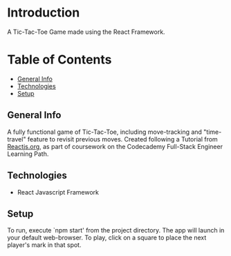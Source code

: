 # Introduction
A Tic-Tac-Toe Game made using the React Framework.

# Table of Contents
* [General Info](#general-info)
* [Technologies](#technologies)
* [Setup](#setup)

## General Info
A fully functional game of Tic-Tac-Toe, including move-tracking and "time-travel" feature to revisit previous moves. Created following a Tutorial from [Reactjs.org](https://reactjs.org/tutorial/tutorial.html), as part of coursework on the Codecademy Full-Stack Engineer Learning Path.

## Technologies
* React Javascript Framework

## Setup
To run, execute `npm start' from the project directory. The app will launch in your default web-browser. To play, click on a square to place the next player's mark in that spot.